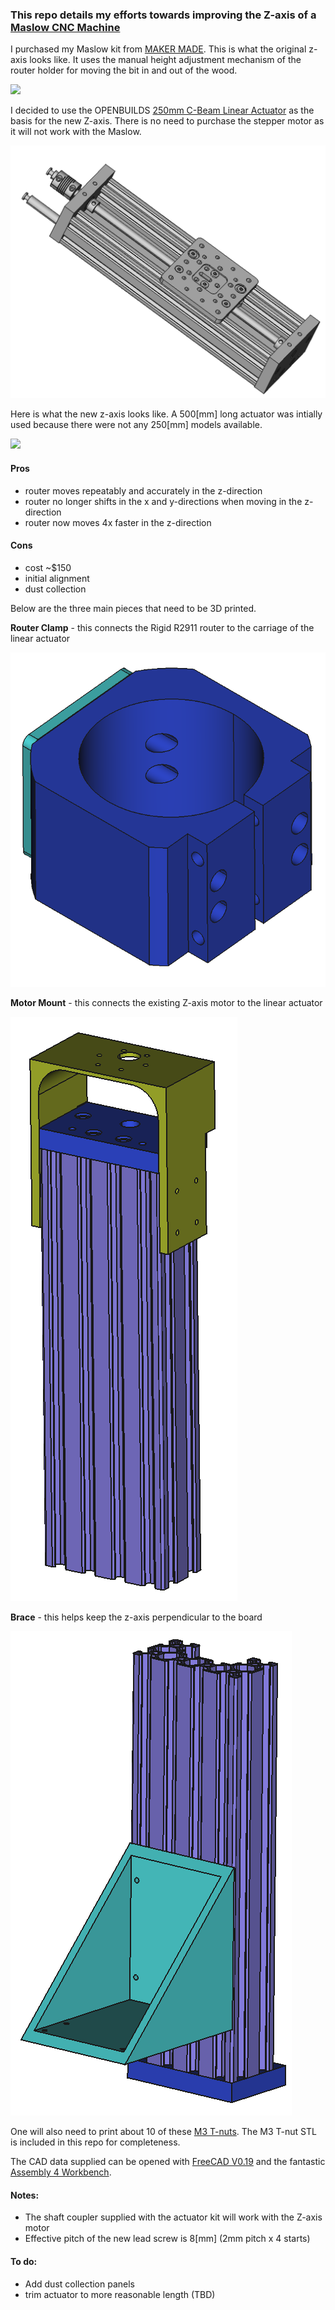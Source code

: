 ### This repo details my efforts towards improving the Z-axis of a [Maslow CNC Machine](https://www.maslowcnc.com/)

I purchased my Maslow kit from [MAKER MADE](https://makermade.com/).  This is what the original z-axis looks like.  It uses the manual height adjustment mechanism of the router holder for moving the bit in and out of the wood.

![](maslow_z_axis_stock.png)

I decided to use the OPENBUILDS [250mm C-Beam Linear Actuator](https://openbuildspartstore.com/c-beam-linear-actuator-bundle/) as the basis for the new Z-axis.  There is no need to purchase the stepper motor as it will not work with the Maslow.

![](openbuilds_c_frame_actuator.png)

Here is what the new z-axis looks like.  A 500[mm] long actuator was intially used because there were not any 250[mm] models available.

![](maslow_z_axis_improved.png)


#### Pros
* router moves repeatably and accurately in the z-direction
* router no longer shifts in the x and y-directions when moving in the z-direction
* router now moves 4x faster in the z-direction

#### Cons
* cost ~$150
* initial alignment
* dust collection


Below are the three main pieces that need to be 3D printed.  
 
**Router Clamp** - this connects the Rigid R2911 router to the carriage of the linear actuator

![](maslow_z_axis_router_clamp.png)


**Motor Mount** - this connects the existing Z-axis motor to the linear actuator 

![](maslow_z_axis_motor_mount.png)


**Brace** - this helps keep the z-axis perpendicular to the board 

![](maslow_z_axis_brace.png)

One will also need to print about 10 of these [M3 T-nuts](https://www.thingiverse.com/thing:1064782).  The M3 T-nut STL is included in this repo for completeness.

The CAD data supplied can be opened with [FreeCAD V0.19](https://www.freecadweb.org/) and the fantastic [Assembly 4 Workbench](https://github.com/Zolko-123/FreeCAD_Assembly4).

#### Notes:
* The shaft coupler supplied with the actuator kit will work with the Z-axis motor
* Effective pitch of the new lead screw is 8[mm] (2mm pitch x 4 starts)


#### To do:
* Add dust collection panels
* trim actuator to more reasonable length (TBD)
